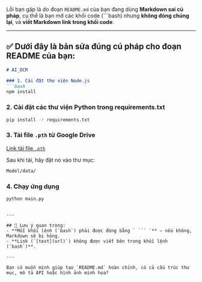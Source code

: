 Lỗi bạn gặp là do đoạn `README.md` của bạn đang dùng **Markdown sai cú pháp**, cụ thể là bạn mở các khối code (\`\`\`bash) nhưng **không đóng chúng lại**, và **viết Markdown link trong khối code**.

---

## ✅ Dưới đây là bản sửa **đúng cú pháp** cho đoạn README của bạn:

````markdown
# AI_OCR 

### 1. Cài đặt thư viện Node.js
```bash
npm install
````

### 2. Cài đặt các thư viện Python trong requirements.txt

```bash
pip install -r requirements.txt
```

### 3. Tải file `.pth` từ Google Drive

[Link tải file `.pth`](https://drive.google.com/file/d/1bqW5GywnoWtlqlft_t4MVzk_Pxh1eZxT/view?usp=sharing)

Sau khi tải, hãy đặt nó vào thư mục:

```bash
Model/data/
```

### 4. Chạy ứng dụng

```bash
python main.py
```

````

---

## 📌 Lưu ý quan trọng:
- **Mỗi khối lệnh (`bash`) phải được đóng bằng ` ``` `** — nếu không, Markdown sẽ bị hỏng.
- **Link (`[text](url)`) không được viết bên trong khối lệnh (`bash`)**.

---

Bạn có muốn mình giúp tạo `README.md` hoàn chỉnh, có cả cấu trúc thư mục, mô tả API hoặc hình ảnh minh họa?
````


